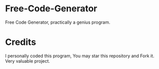 # Free-Code-Generator
Free Code Generator, practically a genius program.

# Credits
I personally coded this program, You may star this repository and Fork it.
Very valuable project.
